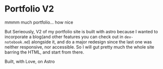 # Portfolio V2

mmmm much portfolio... how nice

But Serieously, V2 of my portfolio site is built with astro because I wanted to incorporate a blog(and other features you can check out in `dev-notebook.md`) alongside it, and do a major redesign since the last one was neither responsive, nor accessible. 
So I will gut pretty much the whole site barring the HTML, and start from there. 

Built, with Love, on Astro